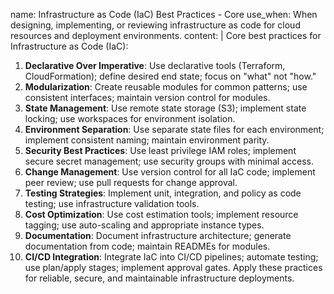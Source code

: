 name: Infrastructure as Code (IaC) Best Practices - Core
use_when: When designing, implementing, or reviewing infrastructure as code for cloud resources and deployment environments.
content: |
  Core best practices for Infrastructure as Code (IaC):
  1.  **Declarative Over Imperative**: Use declarative tools (Terraform, CloudFormation); define desired end state; focus on "what" not "how."
  2.  **Modularization**: Create reusable modules for common patterns; use consistent interfaces; maintain version control for modules.
  3.  **State Management**: Use remote state storage (S3); implement state locking; use workspaces for environment isolation.
  4.  **Environment Separation**: Use separate state files for each environment; implement consistent naming; maintain environment parity.
  5.  **Security Best Practices**: Use least privilege IAM roles; implement secure secret management; use security groups with minimal access.
  6.  **Change Management**: Use version control for all IaC code; implement peer review; use pull requests for change approval.
  7.  **Testing Strategies**: Implement unit, integration, and policy as code testing; use infrastructure validation tools.
  8.  **Cost Optimization**: Use cost estimation tools; implement resource tagging; use auto-scaling and appropriate instance types.
  9.  **Documentation**: Document infrastructure architecture; generate documentation from code; maintain READMEs for modules.
  10. **CI/CD Integration**: Integrate IaC into CI/CD pipelines; automate testing; use plan/apply stages; implement approval gates.
  Apply these practices for reliable, secure, and maintainable infrastructure deployments.


